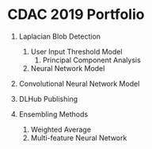 # CDAC 2019 Portfolio
1. Laplacian Blob Detection
    1) User Input Threshold Model
        1. Principal Component Analysis 
    2) Neural Network Model
    
2. Convolutional Neural Network Model

3. DLHub Publishing

4. Ensembling Methods 
    1) Weighted Average
    2) Multi-feature Neural Network 



